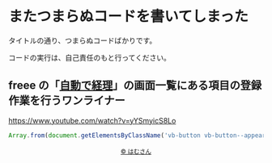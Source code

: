 # またつまらぬコードを書いてしまった

タイトルの通り、つまらぬコードばかりです。

コードの実行は、自己責任のもと行ってください。

## freee の「[自動で経理](https://secure.freee.co.jp/wallet_txns/stream)」の画面一覧にある項目の登録作業を行うワンライナー

https://www.youtube.com/watch?v=yYSmyicS8Lo

<!-- prettier-ignore -->
```javascript
Array.from(document.getElementsByClassName('vb-button vb-button--appearancePrimary vb-button--small vb-mr25')).map((element) => element.click());
```

<div style="text-align: center;">
  <small>
    <a target="_blank" rel="noopener noreferrer" href="https://twitter.com/diveintohacking">
      &copy;&nbsp;はむさん
    </a>
  </small>
</div>
